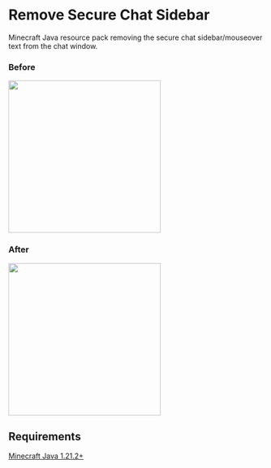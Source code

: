 # Remove Secure Chat Sidebar
Minecraft Java resource pack removing the secure chat sidebar/mouseover text from the chat window.

### Before
<p align="left">
    <img width="300px" src="https://i.imgur.com/5XjlZtI.png">
</p>

### After
<p align="left">
    <img width="300px" src="https://i.imgur.com/iVRIoZx.png">
</p>

## Requirements
[Minecraft Java 1.21.2+](https://www.minecraft.net/en-us/store/minecraft-deluxe-collection-pc)